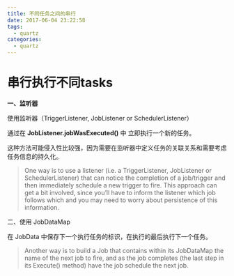 ```yaml
---
title: 不同任务之间的串行
date: 2017-06-04 23:22:58
tags: 
  - quartz
categories:
  - quartz
---
```

# 串行执行不同tasks

**一、监听器**

使用监听器（TriggerListener, JobListener or SchedulerListener）

通过在 **JobListener.jobWasExecuted()** 中 立即执行一个新的任务。

这种方法可能侵入性比较强，因为需要在监听器中定义任务的关联关系和需要考虑任务信息的持久化。

> One way is to use a listener (i.e. a TriggerListener, JobListener or SchedulerListener) that can notice the completion of a job/trigger and then immediately schedule a new trigger to fire. This approach can get a bit involved, since you’ll have to inform the listener which job follows which and you may need to worry about persistence of this information.

二、使用 JobDataMap

在 JobData 中保存下一个执行任务的标识，在执行的最后执行下一个任务。

> Another way is to build a Job that contains within its JobDataMap the name of the next job to fire, and as the job completes (the last step in its Execute() method) have the job schedule the next job. 